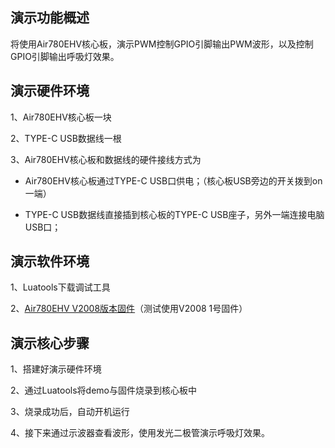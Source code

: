 
## 演示功能概述

将使用Air780EHV核心板，演示PWM控制GPIO引脚输出PWM波形，以及控制GPIO引脚输出呼吸灯效果。

## 演示硬件环境

1、Air780EHV核心板一块

2、TYPE-C USB数据线一根

3、Air780EHV核心板和数据线的硬件接线方式为

- Air780EHV核心板通过TYPE-C USB口供电；（核心板USB旁边的开关拨到on一端）

- TYPE-C USB数据线直接插到核心板的TYPE-C USB座子，另外一端连接电脑USB口；

## 演示软件环境

1、Luatools下载调试工具

2、[Air780EHV V2008版本固件](https://docs.openluat.com/air780ehv/luatos/firmware/version/)（测试使用V2008 1号固件）

## 演示核心步骤

1、搭建好演示硬件环境

2、通过Luatools将demo与固件烧录到核心板中

3、烧录成功后，自动开机运行

4、接下来通过示波器查看波形，使用发光二极管演示呼吸灯效果。